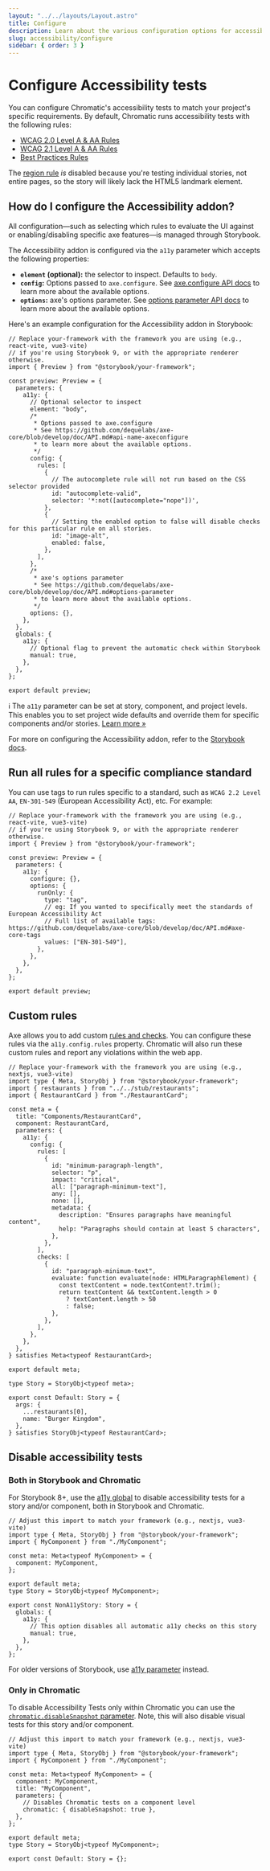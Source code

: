 ```yaml
---
layout: "../../layouts/Layout.astro"
title: Configure
description: Learn about the various configuration options for accessibility tests
slug: accessibility/configure
sidebar: { order: 3 }
---
```


# Configure Accessibility tests

You can configure Chromatic's accessibility tests to match your project's specific requirements. By default, Chromatic runs accessibility tests with the following rules:

- [WCAG 2.0 Level A & AA Rules](https://github.com/dequelabs/axe-core/blob/develop/doc/rule-descriptions.md#wcag-20-level-a--aa-rules)
- [WCAG 2.1 Level A & AA Rules](https://github.com/dequelabs/axe-core/blob/develop/doc/rule-descriptions.md#wcag-21-level-a--aa-rules)
- [Best Practices Rules](https://github.com/dequelabs/axe-core/blob/develop/doc/rule-descriptions.md#best-practices-rules)

The [region rule](https://dequeuniversity.com/rules/axe/4.1/region) _is_ disabled because you're testing individual stories, not entire pages, so the story will likely lack the HTML5 landmark element.

## How do I configure the Accessibility addon?

All configuration—such as selecting which rules to evaluate the UI against or enabling/disabling specific axe features—is managed through Storybook.

The Accessibility addon is configured via the `a11y` parameter which accepts the following properties:

- **`element` (optional):** the selector to inspect. Defaults to `body`.
- **`config`:** Options passed to `axe.configure`. See [axe.configure API docs](https://github.com/dequelabs/axe-core/blob/develop/doc/API.md#api-name-axeconfigure) to learn more about the available options.
- **`options`:** axe's options parameter. See [options parameter API docs](https://github.com/dequelabs/axe-core/blob/develop/doc/API.md#options-parameter) to learn more about the available options.

Here's an example configuration for the Accessibility addon in Storybook:

```tsx title=".storybook/preview.ts"
// Replace your-framework with the framework you are using (e.g., react-vite, vue3-vite)
// if you're using Storybook 9, or with the appropriate renderer otherwise.
import { Preview } from "@storybook/your-framework";

const preview: Preview = {
  parameters: {
    a11y: {
      // Optional selector to inspect
      element: "body",
      /*
       * Options passed to axe.configure
       * See https://github.com/dequelabs/axe-core/blob/develop/doc/API.md#api-name-axeconfigure
       * to learn more about the available options.
       */
      config: {
        rules: [
          {
            // The autocomplete rule will not run based on the CSS selector provided
            id: "autocomplete-valid",
            selector: '*:not([autocomplete="nope"])',
          },
          {
            // Setting the enabled option to false will disable checks for this particular rule on all stories.
            id: "image-alt",
            enabled: false,
          },
        ],
      },
      /*
       * axe's options parameter
       * See https://github.com/dequelabs/axe-core/blob/develop/doc/API.md#options-parameter
       * to learn more about the available options.
       */
      options: {},
    },
  },
  globals: {
    a11y: {
      // Optional flag to prevent the automatic check within Storybook
      manual: true,
    },
  },
};

export default preview;
```

<div class="aside">

ℹ️ The `a11y` parameter can be set at story, component, and project levels. This enables you to set project wide defaults and override them for specific components and/or stories. <a href="/docs/config-with-story-params">Learn more »</a>

</div>

For more on configuring the Accessibility addon, refer to the [Storybook docs](https://storybook.js.org/docs/writing-tests/accessibility-testing#configure).

## Run all rules for a specific compliance standard

You can use tags to run rules specific to a standard, such as `WCAG 2.2 Level AA`, `EN-301-549` (European Accessibility Act), etc. For example:

```tsx title=".storybook/preview.ts"
// Replace your-framework with the framework you are using (e.g., react-vite, vue3-vite)
// if you're using Storybook 9, or with the appropriate renderer otherwise.
import { Preview } from "@storybook/your-framework";

const preview: Preview = {
  parameters: {
    a11y: {
      configure: {},
      options: {
        runOnly: {
          type: "tag",
          // eg: If you wanted to specifically meet the standards of European Accessibility Act
          // Full list of available tags: https://github.com/dequelabs/axe-core/blob/develop/doc/API.md#axe-core-tags
          values: ["EN-301-549"],
        },
      },
    },
  },
};

export default preview;
```

## Custom rules

Axe allows you to add custom [rules and checks](https://github.com/dequelabs/axe-core/blob/64d409dc5862e9fdebcec87a0a269ab3f3e71ad2/doc/rule-development.md). You can configure these rules via the `a11y.config.rules` property. Chromatic will also run these custom rules and report any violations within the web app.

```tsx title="RestaurantCard.stories.ts|js"
// Replace your-framework with the framework you are using (e.g., nextjs, vue3-vite)
import type { Meta, StoryObj } from "@storybook/your-framework";
import { restaurants } from "../../stub/restaurants";
import { RestaurantCard } from "./RestaurantCard";

const meta = {
  title: "Components/RestaurantCard",
  component: RestaurantCard,
  parameters: {
    a11y: {
      config: {
        rules: [
          {
            id: "minimum-paragraph-length",
            selector: "p",
            impact: "critical",
            all: ["paragraph-minimum-text"],
            any: [],
            none: [],
            metadata: {
              description: "Ensures paragraphs have meaningful content",
              help: "Paragraphs should contain at least 5 characters",
            },
          },
        ],
        checks: [
          {
            id: "paragraph-minimum-text",
            evaluate: function evaluate(node: HTMLParagraphElement) {
              const textContent = node.textContent?.trim();
              return textContent && textContent.length > 0
                ? textContent.length > 50
                : false;
            },
          },
        ],
      },
    },
  },
} satisfies Meta<typeof RestaurantCard>;

export default meta;

type Story = StoryObj<typeof meta>;

export const Default: Story = {
  args: {
    ...restaurants[0],
    name: "Burger Kingdom",
  },
} satisfies StoryObj<typeof RestaurantCard>;
```

## Disable accessibility tests

### Both in Storybook and Chromatic

For Storybook 8+, use the [a11y global](https://storybook.js.org/docs/writing-tests/accessibility-testing#turn-off-automated-a11y-tests) to disable accessibility tests for a story and/or component, both in Storybook and Chromatic.

```tsx title="MyComponent.stories.ts|tsx"
// Adjust this import to match your framework (e.g., nextjs, vue3-vite)
import type { Meta, StoryObj } from "@storybook/your-framework";
import { MyComponent } from "./MyComponent";

const meta: Meta<typeof MyComponent> = {
  component: MyComponent,
};

export default meta;
type Story = StoryObj<typeof MyComponent>;

export const NonA11yStory: Story = {
  globals: {
    a11y: {
      // This option disables all automatic a11y checks on this story
      manual: true,
    },
  },
};
```

<div class="aside">

For older versions of Storybook, use [a11y parameter](https://storybook.js.org/docs/7/writing-tests/accessibility-testing#how-to-disable-a11y-tests) instead.

</div>

### Only in Chromatic

To disable Accessibility Tests only within Chromatic you can use the [`chromatic.disableSnapshot` parameter](https://www.chromatic.com/docs/disable-snapshots/#with-storybook). Note, this will also disable visual tests for this story and/or component.

```tsx title="MyComponent.stories.ts|tsx"
// Adjust this import to match your framework (e.g., nextjs, vue3-vite)
import type { Meta, StoryObj } from "@storybook/your-framework";
import { MyComponent } from "./MyComponent";

const meta: Meta<typeof MyComponent> = {
  component: MyComponent,
  title: "MyComponent",
  parameters: {
    // Disables Chromatic tests on a component level
    chromatic: { disableSnapshot: true },
  },
};

export default meta;
type Story = StoryObj<typeof MyComponent>;

export const Default: Story = {};
```
